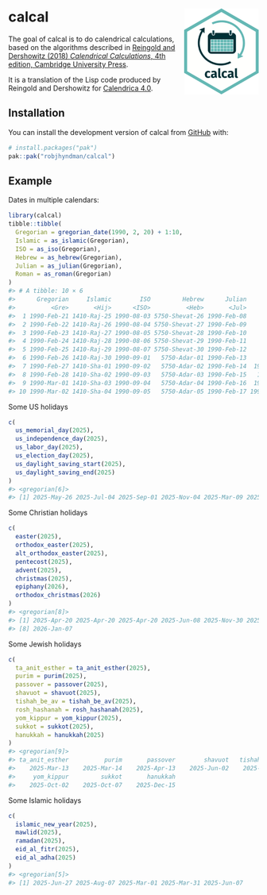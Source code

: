 
<!-- README.md is generated from README.Rmd. Please edit that file -->

# calcal <img src="man/figures/logo.png" align="right" width = 150 />

<!-- badges: start -->
<!-- badges: end -->

The goal of calcal is to do calendrical calculations, based on the
algorithms described in [Reingold and Dershowitz (2018) *Calendrical
Calculations*, 4th edition, Cambridge University
Press](https://doi.org/10.1017/9781107415058).

It is a translation of the Lisp code produced by Reingold and Dershowitz
for [Calendrica 4.0](https://github.com/EdReingold/calendar-code2).

## Installation

You can install the development version of calcal from
[GitHub](https://github.com/) with:

``` r
# install.packages("pak")
pak::pak("robjhyndman/calcal")
```

## Example

Dates in multiple calendars:

``` r
library(calcal)
tibble::tibble(
  Gregorian = gregorian_date(1990, 2, 20) + 1:10,
  Islamic = as_islamic(Gregorian),
  ISO = as_iso(Gregorian),
  Hebrew = as_hebrew(Gregorian),
  Julian = as_julian(Gregorian),
  Roman = as_roman(Gregorian)
)
#> # A tibble: 10 × 6
#>      Gregorian     Islamic        ISO         Hebrew      Julian                    Roman
#>          <Gre>       <Hij>      <ISO>          <Heb>       <Jul>                    <Rom>
#>  1 1990-Feb-21 1410-Raj-25 1990-08-03 5750-Shevat-26 1990-Feb-08      1990-Feb-ad_vi_Ides
#>  2 1990-Feb-22 1410-Raj-26 1990-08-04 5750-Shevat-27 1990-Feb-09       1990-Feb-ad_v_Ides
#>  3 1990-Feb-23 1410-Raj-27 1990-08-05 5750-Shevat-28 1990-Feb-10      1990-Feb-ad_iv_Ides
#>  4 1990-Feb-24 1410-Raj-28 1990-08-06 5750-Shevat-29 1990-Feb-11     1990-Feb-ad_iii_Ides
#>  5 1990-Feb-25 1410-Raj-29 1990-08-07 5750-Shevat-30 1990-Feb-12     1990-Feb-pridie_Ides
#>  6 1990-Feb-26 1410-Raj-30 1990-09-01   5750-Adar-01 1990-Feb-13            1990-Feb-Ides
#>  7 1990-Feb-27 1410-Sha-01 1990-09-02   5750-Adar-02 1990-Feb-14  1990-Mar-ad_xvi_Kalends
#>  8 1990-Feb-28 1410-Sha-02 1990-09-03   5750-Adar-03 1990-Feb-15   1990-Mar-ad_xv_Kalends
#>  9 1990-Mar-01 1410-Sha-03 1990-09-04   5750-Adar-04 1990-Feb-16  1990-Mar-ad_xiv_Kalends
#> 10 1990-Mar-02 1410-Sha-04 1990-09-05   5750-Adar-05 1990-Feb-17 1990-Mar-ad_xiii_Kalends
```

Some US holidays

``` r
c(
  us_memorial_day(2025),
  us_independence_day(2025),
  us_labor_day(2025),
  us_election_day(2025),
  us_daylight_saving_start(2025),
  us_daylight_saving_end(2025)
)
#> <gregorian[6]>
#> [1] 2025-May-26 2025-Jul-04 2025-Sep-01 2025-Nov-04 2025-Mar-09 2025-Nov-02
```

Some Christian holidays

``` r
c(
  easter(2025),
  orthodox_easter(2025),
  alt_orthodox_easter(2025),
  pentecost(2025),
  advent(2025),
  christmas(2025),
  epiphany(2026),
  orthodox_christmas(2026)
)
#> <gregorian[8]>
#> [1] 2025-Apr-20 2025-Apr-20 2025-Apr-20 2025-Jun-08 2025-Nov-30 2025-Dec-25 2026-Jan-04
#> [8] 2026-Jan-07
```

Some Jewish holidays

``` r
c(
  ta_anit_esther = ta_anit_esther(2025),
  purim = purim(2025),
  passover = passover(2025),
  shavuot = shavuot(2025),
  tishah_be_av = tishah_be_av(2025),
  rosh_hashanah = rosh_hashanah(2025),
  yom_kippur = yom_kippur(2025),
  sukkot = sukkot(2025),
  hanukkah = hanukkah(2025)
)
#> <gregorian[9]>
#> ta_anit_esther          purim       passover        shavuot   tishah_be_av  rosh_hashanah 
#>    2025-Mar-13    2025-Mar-14    2025-Apr-13    2025-Jun-02    2025-Aug-03    2025-Sep-23 
#>     yom_kippur         sukkot       hanukkah 
#>    2025-Oct-02    2025-Oct-07    2025-Dec-15
```

Some Islamic holidays

``` r
c(
  islamic_new_year(2025),
  mawlid(2025),
  ramadan(2025),
  eid_al_fitr(2025),
  eid_al_adha(2025)
)
#> <gregorian[5]>
#> [1] 2025-Jun-27 2025-Aug-07 2025-Mar-01 2025-Mar-31 2025-Jun-07
```
